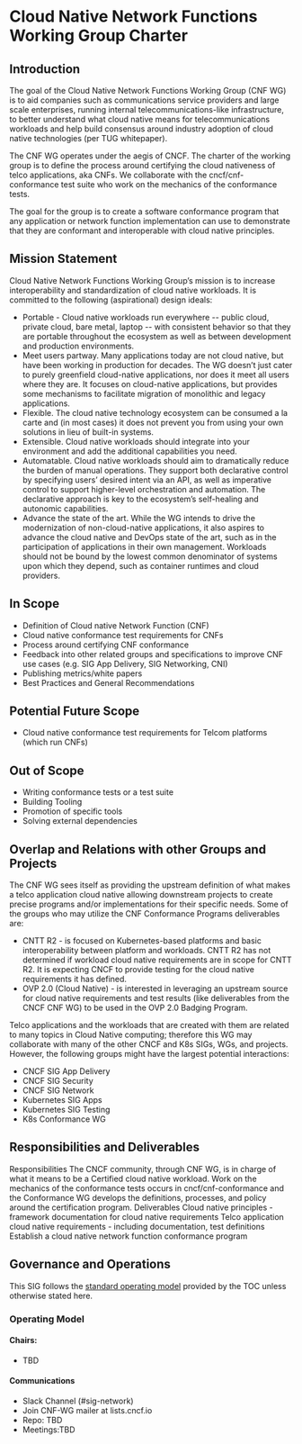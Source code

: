 # Cloud Native Network Functions Working Group Charter

## Introduction
The goal of the Cloud Native Network Functions Working Group (CNF WG)  is to aid companies such as communications service providers and large scale enterprises, running internal telecommunications-like infrastructure, to better understand what cloud native means for telecommunications workloads and help build consensus around industry adoption of cloud native technologies (per TUG whitepaper).

The CNF WG operates under the aegis of CNCF. The charter of the working group is to define the process around certifying the cloud nativeness of telco applications, aka CNFs. We collaborate with the cncf/cnf-conformance test suite who work on the mechanics of the conformance tests.

The goal for the group is to create a software conformance program that any application or network function implementation can use to demonstrate that they are conformant and interoperable with cloud native principles.

## Mission Statement
Cloud Native Network Functions Working Group’s mission is to increase interoperability and standardization of cloud native workloads. It is committed to the following (aspirational) design ideals:
- Portable - Cloud native workloads run everywhere -- public cloud, private cloud, bare metal, laptop -- with consistent behavior so that they are portable throughout the ecosystem as well as between development and production environments.
- Meet users partway. Many applications today are not cloud native, but have been working in production for decades. The WG doesn’t just cater to purely greenfield cloud-native applications, nor does it meet all users where they are. It focuses on cloud-native applications, but provides some mechanisms to facilitate migration of monolithic and legacy applications.
- Flexible. The cloud native technology ecosystem can be consumed a la carte and (in most cases) it does not prevent you from using your own solutions in lieu of built-in systems.
- Extensible. Cloud native workloads should integrate into your environment and add the additional capabilities you need.
- Automatable. Cloud native workloads should aim to dramatically reduce the burden of manual operations. They support both declarative control by specifying users’ desired intent via an API, as well as imperative control to support higher-level orchestration and automation. The declarative approach is key to the ecosystem’s self-healing and autonomic capabilities.
- Advance the state of the art. While the WG intends to drive the modernization of non-cloud-native applications, it also aspires to advance the cloud native and DevOps state of the art, such as in the participation of applications in their own management. Workloads should not be bound by the lowest common denominator of systems upon which they depend, such as container runtimes and cloud providers.

## In Scope
- Definition of Cloud native Network Function (CNF)
- Cloud native conformance test requirements for CNFs 
- Process around certifying CNF conformance
- Feedback into other related groups and specifications to improve CNF use cases (e.g. SIG App Delivery, SIG Networking, CNI)
- Publishing metrics/white papers
- Best Practices and General Recommendations

## Potential Future Scope
- Cloud native conformance test requirements for Telcom platforms (which run CNFs)

## Out of Scope

- Writing conformance tests or a test suite
- Building Tooling
- Promotion of specific tools
- Solving external dependencies


## Overlap and Relations with other Groups and Projects
The CNF WG sees itself as providing the upstream definition of what makes a telco application cloud native allowing downstream projects to create precise programs and/or implementations for their specific needs. Some of the groups who may utilize the CNF Conformance Programs deliverables are:

- CNTT R2 - is focused on Kubernetes-based platforms and basic interoperability between platform and workloads. CNTT R2 has not determined if workload cloud native requirements are in scope for CNTT R2. It is expecting CNCF to provide testing for the cloud native requirements it has defined. 
- OVP 2.0 (Cloud Native) - is interested in leveraging an upstream source for cloud native requirements and test results (like deliverables from the CNCF CNF WG) to be used in the OVP 2.0 Badging Program.

Telco applications and the workloads that are created with them are related to many topics in Cloud Native computing; therefore this WG may collaborate with many of the other CNCF and K8s SIGs, WGs, and projects. However, the following groups might have the largest potential interactions:

- CNCF SIG App Delivery
- CNCF SIG Security 
- CNCF SIG Network
- Kubernetes SIG Apps
- Kubernetes SIG Testing
- K8s Conformance WG

## Responsibilities and Deliverables

Responsibilities
The CNCF community, through CNF WG, is in charge of what it means to be a Certified cloud native workload. Work on the mechanics of the conformance tests occurs in cncf/cnf-conformance and the Conformance WG develops the definitions, processes, and policy around the certification program.
Deliverables
Cloud native principles - framework documentation for cloud native requirements 
Telco application cloud native requirements - including documentation, test definitions
Establish a cloud native network function conformance program


## Governance and Operations
This SIG follows the [standard operating model](https://github.com/cncf/toc/blob/master/sigs/cncf-sigs.md#operating-model) provided by the TOC unless otherwise stated here.

### Operating Model
#### Chairs:
- TBD

#### Communications
- Slack Channel (#sig-network)
- Join CNF-WG mailer at lists.cncf.io
- Repo: TBD
- Meetings:TBD

